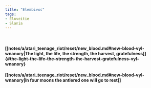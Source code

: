 ```yaml
---
title: "Elembivos"
tags:
- Eluveitie
- Slania
---
```

&nbsp;
#### [[notes/a/atari_teenage_riot/reset/new_blood.md#new-blood-vyl-wnanory|The light, the life, the strength, the harvest, gratefulness]] {#the-light-the-life-the-strength-the-harvest-gratefulness-vyl-wnanory}
#### [[notes/a/atari_teenage_riot/reset/new_blood.md#new-blood-vyl-wnanory|In four moons the antlered one will go to rest]]
